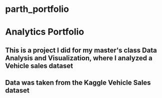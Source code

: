 # parth_portfolio
# Analytics Portfolio

## This is a project I did for my master's class Data Analysis and Visualization, where I analyzed a Vehicle sales dataset

## Data was taken from the Kaggle Vehicle Sales dataset
